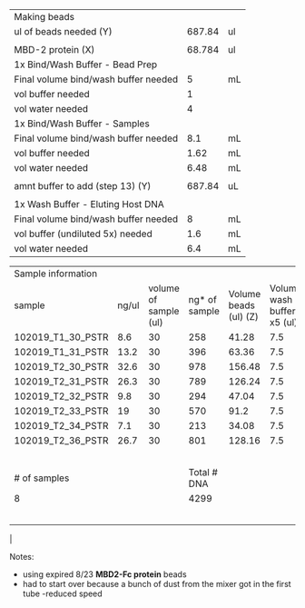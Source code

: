 |                                      |        |     |
| ------------------------------------ | ------ | --- |
| Making beads                         |        |     |
| ul of beads needed (Y)               | 687.84 | ul  |
|                                      |        |     |
| MBD-2 protein (X)                    | 68.784 | ul  |
| 1x Bind/Wash Buffer - Bead Prep      |        |     |
| Final volume bind/wash buffer needed | 5      | mL  |
| vol buffer needed                    | 1      |     |
| vol water needed                     | 4      |     |
| 1x Bind/Wash Buffer - Samples        |        |     |
| Final volume bind/wash buffer needed | 8.1    | mL  |
| vol buffer needed                    | 1.62   | mL  |
| vol water needed                     | 6.48   | mL  |
|                                      |        |     |
| amnt buffer to add (step 13) (Y)     | 687.84 | uL  |
|                                      |        |     |
| 1x Wash Buffer - Eluting Host DNA    |        |     |
| Final volume bind/wash buffer needed | 8      | mL  |
| vol buffer (undiluted 5x) needed     | 1.6    | mL  |
| vol water needed                     | 6.4    | mL  |



|                    |       |                       |               |                       |                            |                   |                     |              |
| ------------------ | ----- | --------------------- | ------------- | --------------------- | -------------------------- | ----------------- | ------------------- | ------------ |
| Sample information |       |                       |               |                       |                            |                   |                     |              |
| sample             | ng/ul | volume of sample (ul) | ng* of sample | Volume beads (ul) (Z) | Volume wash buffer x5 (ul) | Total volume (ul) | Added beads cleanup | Total volume |
| 102019_T1_30_PSTR  | 8.6   | 30                    | 258           | 41.28                 | 7.5                        | 78.78             | 141.804             | 220.584      |
| 102019_T1_31_PSTR  | 13.2  | 30                    | 396           | 63.36                 | 7.5                        | 100.86            | 181.548             | 282.408      |
| 102019_T2_30_PSTR  | 32.6  | 30                    | 978           | 156.48                | 7.5                        | 193.98            | 349.164             | 543.144      |
| 102019_T2_31_PSTR  | 26.3  | 30                    | 789           | 126.24                | 7.5                        | 163.74            | 294.732             | 458.472      |
| 102019_T2_32_PSTR  | 9.8   | 30                    | 294           | 47.04                 | 7.5                        | 84.54             | 152.172             | 236.712      |
| 102019_T2_33_PSTR  | 19    | 30                    | 570           | 91.2                  | 7.5                        | 128.7             | 231.66              | 360.36       |
| 102019_T2_34_PSTR  | 7.1   | 30                    | 213           | 34.08                 | 7.5                        | 71.58             | 128.844             | 200.424      |
| 102019_T2_36_PSTR  | 26.7  | 30                    | 801           | 128.16                | 7.5                        | 165.66            | 298.188             | 463.848      |
|                    |       |                       |               |                       |                            |                   |                     |              |
|                    |       |                       |               |                       |                            |                   |                     |              |
|                    |       |                       |               |                       |                            |                   |                     |              |
|                    |       |                       |               |                       |                            |                   |                     |              |
|                    |       |                       |               |                       |                            |                   |                     |              |
| # of samples       |       |                       | Total # DNA   |                       |                            |                   |                     |              |
| 8                  |       |                       | 4299          |                       |                            |                   | 1778.112            |              |
|                    |       |                       |               |                       |                            |                   | 297                 |              |
|                    |       |                       |               |                       |                            |                   |                     |              |
| 

Notes:
- using expired 8/23 **MBD2-Fc protein** beads 
- had to start over because a bunch of dust from the mixer got in the first tube -reduced speed